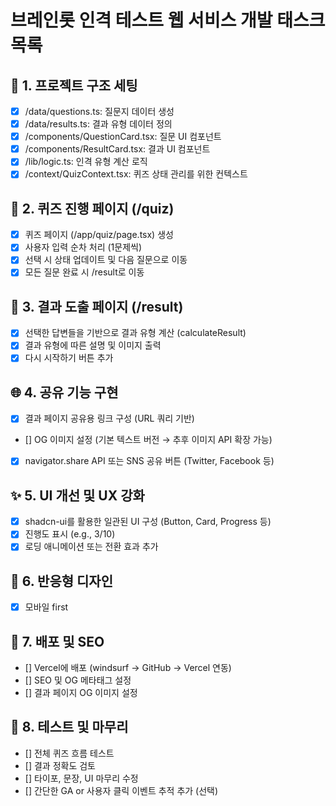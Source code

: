# 브레인롯 인격 테스트 웹 서비스 개발 태스크 목록

## 📁 1. 프로젝트 구조 세팅

- [x] /data/questions.ts: 질문지 데이터 생성
- [x] /data/results.ts: 결과 유형 데이터 정의
- [x] /components/QuestionCard.tsx: 질문 UI 컴포넌트
- [x] /components/ResultCard.tsx: 결과 UI 컴포넌트
- [x] /lib/logic.ts: 인격 유형 계산 로직
- [x] /context/QuizContext.tsx: 퀴즈 상태 관리를 위한 컨텍스트

## 🧠 2. 퀴즈 진행 페이지 (/quiz)

- [x] 퀴즈 페이지 (/app/quiz/page.tsx) 생성
- [x] 사용자 입력 순차 처리 (1문제씩)
- [x] 선택 시 상태 업데이트 및 다음 질문으로 이동
- [x] 모든 질문 완료 시 /result로 이동

## 🧮 3. 결과 도출 페이지 (/result)

- [x] 선택한 답변들을 기반으로 결과 유형 계산 (calculateResult)
- [x] 결과 유형에 따른 설명 및 이미지 출력
- [x] 다시 시작하기 버튼 추가

## 🌐 4. 공유 기능 구현

- [x] 결과 페이지 공유용 링크 구성 (URL 쿼리 기반)
- [] OG 이미지 설정 (기본 텍스트 버전 → 추후 이미지 API 확장 가능)
- [x] navigator.share API 또는 SNS 공유 버튼 (Twitter, Facebook 등)

## ✨ 5. UI 개선 및 UX 강화

- [x] shadcn-ui를 활용한 일관된 UI 구성 (Button, Card, Progress 등)
- [x] 진행도 표시 (e.g., 3/10)
- [x] 로딩 애니메이션 또는 전환 효과 추가

## 📱 6. 반응형 디자인

- [x] 모바일 first

## 🚀 7. 배포 및 SEO

- [] Vercel에 배포 (windsurf → GitHub → Vercel 연동)
- [] SEO 및 OG 메타태그 설정
- [] 결과 페이지 OG 이미지 설정

## 🧪 8. 테스트 및 마무리

- [] 전체 퀴즈 흐름 테스트
- [] 결과 정확도 검토
- [] 타이포, 문장, UI 마무리 수정
- [] 간단한 GA or 사용자 클릭 이벤트 추적 추가 (선택)

